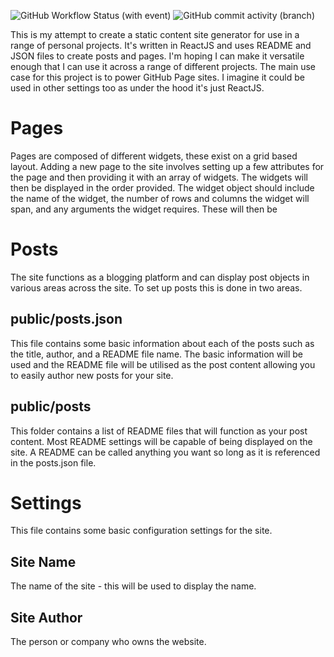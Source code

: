 ![GitHub Workflow Status (with event)](https://img.shields.io/github/actions/workflow/status/Corofides/Shimmer/nodejs.yml?logo=github&logoColor=white)
![GitHub commit activity (branch)](https://img.shields.io/github/commit-activity/w/corofides/Shimmer?logo=github&logoColor=white)


This is my attempt to create a static content site generator for use in a range of personal projects. It's written in 
ReactJS and uses README and JSON files to create posts and pages. I'm hoping I can make it versatile
enough that I can use it across a range of different projects. The main use case for this project is to
power GitHub Page sites. I imagine it could be used in other settings too as under the hood it's just ReactJS.

# Pages

Pages are composed of different widgets, these exist on a grid based layout. Adding a new page to the site involves
setting up a few attributes for the page and then providing it with an array of widgets. The widgets will then be
displayed in the order provided. The widget object should include the name of the widget, the number of rows and columns
the widget will span, and any arguments the widget requires. These will then be

# Posts

The site functions as a blogging platform and can display post objects in various areas across the site. To set up 
posts this is done in two areas.

## public/posts.json

This file contains some basic information about each of the posts such as the title, author, and a README file name. The 
basic information will be used and the README file will be utilised as the post content allowing you to easily author new
posts for your site.

## public/posts

This folder contains a list of README files that will function as your post content. Most README settings will be
capable of being displayed on the site. A README can be called anything you want so long as it is referenced in the
posts.json file.


# Settings

This file contains some basic configuration settings for the site.

## Site Name

The name of the site - this will be used to display the name.

## Site Author

The person or company who owns the website.